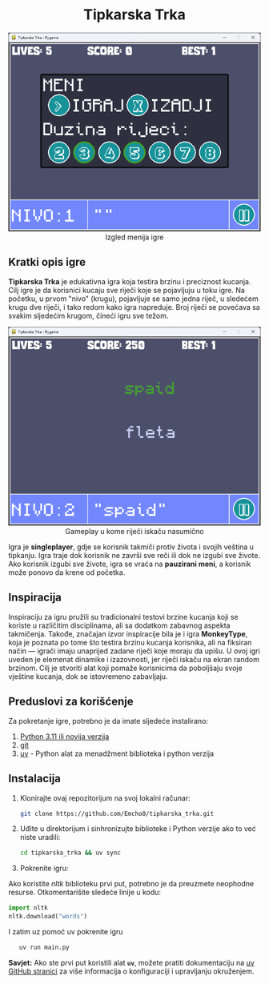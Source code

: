 <h1 align="center">Tipkarska Trka</h1>

<p align="center">
   <img src="assets/images/pocetna.png" alt="Ekran igre">
   Izgled menija igre
</p>

## Kratki opis igre

**Tipkarska Trka** je edukativna igra koja testira brzinu i preciznost kucanja. Cilj igre je da korisnici kucaju sve riječi koje se pojavljuju u toku igre. Na početku, u prvom "nivo" (krugu), pojavljuje se samo jedna riječ, u sledećem krugu dve riječi, i tako redom kako igra napreduje. Broj riječi se povećava sa svakim sljedećim krugom, čineći igru sve težom.

<p align="center">
   <img src="assets/images/gameplay.png" alt="Ekran igre">
   Gameplay u kome riječi iskaču nasumično
</p>

Igra je **singleplayer**, gdje se korisnik takmiči protiv života i svojih veština u tipkanju. Igra traje dok korisnik ne završi sve reči ili dok ne izgubi sve živote. Ako korisnik izgubi sve živote, igra se vraća na **pauzirani meni**, a korisnik može ponovo da krene od početka.

## Inspiracija

Inspiraciju za igru pružili su tradicionalni testovi brzine kucanja koji se koriste u različitim disciplinama, ali sa dodatkom zabavnog aspekta takmičenja. Takođe, značajan izvor inspiracije bila je i igra **MonkeyType**, koja je poznata po tome što testira brzinu kucanja korisnika, ali na fiksiran način — igrači imaju unaprijed zadane riječi koje moraju da upišu. U ovoj igri uveden je elemenat dinamike i izazovnosti, jer riječi iskaču na ekran random brzinom. Cilj je stvoriti alat koji pomaže korisnicima da poboljšaju svoje vještine kucanja, dok se istovremeno zabavljaju.

## Preduslovi za korišćenje

Za pokretanje igre, potrebno je da imate sljedeće instalirano:

1. [Python 3.11 ili novija verzija](https://www.python.org/downloads/)
2. [git](https://git-scm.com/downloads)
3. [uv](https://github.com/astral-sh/uv) - Python alat za menadžment biblioteka i python verzija

## Instalacija

1. Klonirajte ovaj repozitorijum na svoj lokalni računar:
   ```bash
   git clone https://github.com/Emcho0/tipkarska_trka.git
   ```
2. Uđite u direktorijum i sinhronizujte biblioteke i Python verzije ako to već niste uradili:
   ```bash
   cd tipkarska_trka && uv sync
   ```
3. Pokrenite igru:

Ako koristite _nltk_ biblioteku prvi put, potrebno je da preuzmete neophodne resurse. Otkomentarišite sledeće linije u kodu:

```python
import nltk
nltk.download("words")
```

I zatim uz pomoć uv pokrenite igru

```bash
   uv run main.py
```

**Savjet:** Ako ste prvi put koristili alat **`uv`**, možete pratiti dokumentaciju na [uv GitHub stranici](https://github.com/astral-sh/uv) za više informacija o konfiguraciji i upravljanju okruženjem.
